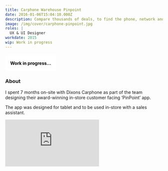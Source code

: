 ```yaml
---
title: Carphone Warehouse Pinpoint
date: 2016-01-06T15:04:10.000Z
description: Compare thousands of deals, to find the phone, network and package that suits your needs.
image: /img/cover/carphone-pinpoint.jpg
roles: |
  UX & UI Designer
workdate: 2015
wip: Work in progress
---
```

#### <div style="background: white; padding: 16px; color: black; display: inline-block;">Work in progress...</div>

### About

I spent 7 months on-site with Dixons Carphone as part of the team designing their award-winning in-store customer facing ‘PinPoint’ app.

The app was designed for tablet and to be used in-store with a sales assistant.

<p><iframe class="youtube" src="https://www.youtube-nocookie.com/embed/Jmbm2jMY2S8" frameborder="0" allow="accelerometer; autoplay; encrypted-media; gyroscope; picture-in-picture" allowfullscreen></iframe></p>